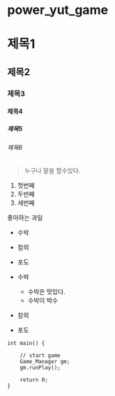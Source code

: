 # power_yut_game

# 제목1 
## 제목2
### 제목3
#### 제목4
##### 제목5
###### 제목6

> 누구나 말을 할수있다.


1. 첫번째
1. 두번째
1. 세번째

좋아하는 과일

* 수박 
* 참외
* 포도

* 수박
  * 수박은 맛있다.
  * 수박이 박수 
* 참외
* 포도

``` 
int main() {

	// start game
	Game_Manager gm;
	gm.runPlay();

	return 0;
}


```
